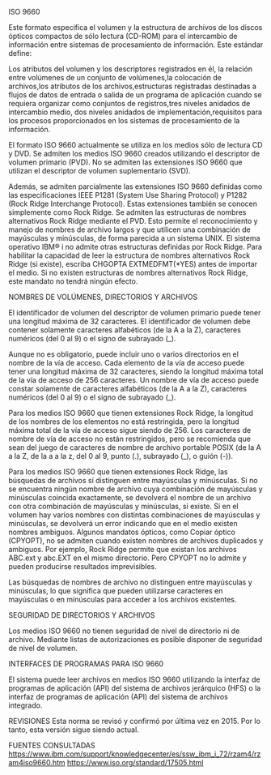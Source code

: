 
ISO 9660

Este formato especifica el volumen y la estructura de archivos de los discos ópticos compactos de sólo lectura (CD-ROM) para el intercambio de información entre sistemas de procesamiento de información. Este estándar define:

Los atributos del volumen y los descriptores registrados en él, la relación entre volúmenes de un conjunto de volúmenes,la colocación de archivos,los atributos de los archivos,estructuras registradas destinadas a flujos de datos de entrada o salida de un programa de aplicación cuando se requiera organizar como conjuntos de registros,tres niveles anidados de intercambio medio, dos niveles anidados de implementación,requisitos para los procesos proporcionados en los sistemas de procesamiento de la información.

El formato ISO 9660 actualmente se utiliza en los medios sólo de lectura CD y DVD. Se admiten los medios ISO 9660 creados utilizando el descriptor de volumen primario (PVD). No se admiten las extensiones ISO 9660 que utilizan el descriptor de volumen suplementario (SVD).

Además, se admiten parcialmente las extensiones ISO 9660 definidas como las especificaciones IEEE P1281 (System Use Sharing Protocol) y P1282 (Rock Ridge Interchange Protocol). Estas extensiones también se conocen simplemente como Rock Ridge. Se admiten las estructuras de nombres alternativos Rock Ridge mediante el PVD. Esto permite el reconocimiento y manejo de nombres de archivo largos y que utilicen una combinación de mayúsculas y minúsculas, de forma parecida a un sistema UNIX. El sistema operativo IBM® i no admite otras estructuras definidas por Rock Ridge. Para habilitar la capacidad de leer la estructura de nombres alternativos Rock Ridge (si existe), escriba CHGOPTA EXTMEDFMT(*YES) antes de importar el medio. Si no existen estructuras de nombres alternativos Rock Ridge, este mandato no tendrá ningún efecto.

NOMBRES DE VOLÚMENES, DIRECTORIOS Y ARCHIVOS

El identificador de volumen del descriptor de volumen primario puede tener una longitud máxima de 32 caracteres. El identificador de volumen debe contener solamente caracteres alfabéticos (de la A a la Z), caracteres numéricos (del 0 al 9) o el signo de subrayado (_).

Aunque no es obligatorio, puede incluir uno o varios directorios en el nombre de la vía de acceso. Cada elemento de la vía de acceso puede tener una longitud máxima de 32 caracteres, siendo la longitud máxima total de la vía de acceso de 256 caracteres. Un nombre de vía de acceso puede constar solamente de caracteres alfabéticos (de la A a la Z), caracteres numéricos (del 0 al 9) o el signo de subrayado (_).

Para los medios ISO 9660 que tienen extensiones Rock Ridge, la longitud de los nombres de los elementos no está restringida, pero la longitud máxima total de la vía de acceso sigue siendo de 256. Los caracteres de nombre de vía de acceso no están restringidos, pero se recomienda que sean del juego de caracteres de nombre de archivo portable POSIX (de la A a la Z, de la a a la z, del 0 al 9, punto (.), subrayado (_), o guión (-)).

Para los medios ISO 9660 que tienen extensiones Rock Ridge, las búsquedas de archivos sí distinguen entre mayúsculas y minúsculas. Si no se encuentra ningún nombre de archivo cuya combinación de mayúsculas y minúsculas coincida exactamente, se devolverá el nombre de un archivo con otra combinación de mayúsculas y minúsculas, si existe. Si en el volumen hay varios nombres con distintas combinaciones de mayúsculas y minúsculas, se devolverá un error indicando que en el medio existen nombres ambiguos. Algunos mandatos ópticos, como Copiar óptico (CPYOPT), no se admiten cuando existen nombres de archivos duplicados y ambiguos. Por ejemplo, Rock Ridge permite que existan los archivos ABC.ext y abc.EXT en el mismo directorio. Pero CPYOPT no lo admite y pueden producirse resultados imprevisibles.

Las búsquedas de nombres de archivo no distinguen entre mayúsculas y minúsculas, lo que significa que pueden utilizarse caracteres en mayúsculas o en minúsculas para acceder a los archivos existentes.

SEGURIDAD DE DIRECTORIOS Y ARCHIVOS

Los medios ISO 9660 no tienen seguridad de nivel de directorio ni de archivo. Mediante listas de autorizaciones es posible disponer de seguridad de nivel de volumen.

INTERFACES DE PROGRAMAS PARA ISO 9660

El sistema puede leer archivos en medios ISO 9660 utilizando la interfaz de programas de aplicación (API) del sistema de archivos jerárquico (HFS) o la interfaz de programas de aplicación (API) del sistema de archivos integrado.

REVISIONES
Esta norma se revisó y confirmó por última vez en 2015. Por lo tanto, esta versión sigue siendo actual.

FUENTES CONSULTADAS
https://www.ibm.com/support/knowledgecenter/es/ssw_ibm_i_72/rzam4/rzam4iso9660.htm
https://www.iso.org/standard/17505.html

